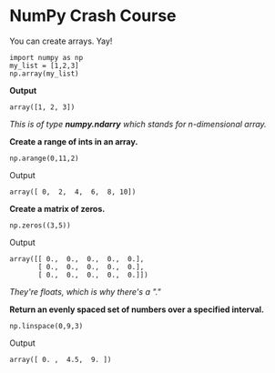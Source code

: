 # NumPy Crash Course

You can create arrays. Yay!

```
import numpy as np
my_list = [1,2,3]
np.array(my_list)
```

**Output**

```
array([1, 2, 3])
```

_This is of type **numpy.ndarry** which stands for n-dimensional array._



**Create a range of ints in an array.**

```
np.arange(0,11,2)
```

Output

```
array([ 0,  2,  4,  6,  8, 10])
```



**Create a matrix of zeros.**

```
np.zeros((3,5))
```

Output

```
array([[ 0.,  0.,  0.,  0.,  0.],
       [ 0.,  0.,  0.,  0.,  0.],
       [ 0.,  0.,  0.,  0.,  0.]])
```

_They're floats, which is why there's a "."_

**Return an evenly spaced set of numbers over a specified interval.**

```
np.linspace(0,9,3)
```

Output

```
array([ 0. ,  4.5,  9. ])
```



